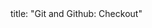 <frontmatter>
title: "Git and Github: Checkout"
</frontmatter>

<include src="unit-inPage-asFlat.md" boilerplate />
